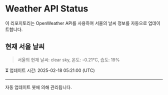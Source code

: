 
# Weather API Status

이 리포지토리는 OpenWeather API를 사용하여 서울의 날씨 정보를 자동으로 업데이트합니다.

## 현재 서울 날씨
> 서울의 현재 날씨: clear sky, 온도: -0.21°C, 습도: 19%

⏳ 업데이트 시간: 2025-02-18 05:21:00 (UTC)

---
자동 업데이트 봇에 의해 관리됩니다.
